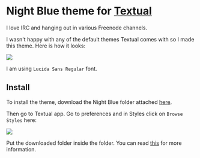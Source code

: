 # Night Blue theme for [Textual](https://www.codeux.com/textual/)

I love IRC and hanging out in various Freenode channels.

I wasn't happy with any of the default themes Textual comes with so I made this theme. Here is how it looks:

![](https://i.imgur.com/YgNVUMH.png)

I am using `Lucida Sans Regular` font.

## Install

To install the theme, download the Night Blue folder attached [here](Night%20Blue).

Then go to Textual app. Go to preferences and in Styles click on `Browse Styles` here:

![](https://i.imgur.com/cX0Z20c.png)

Put the downloaded folder inside the folder. You can read [this](https://help.codeux.com/textual/Styles.kb) for more information.
